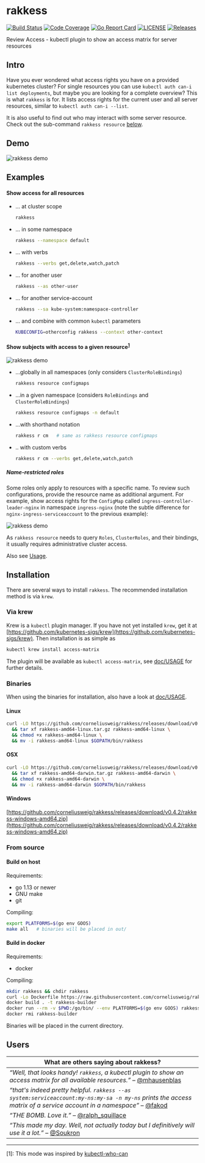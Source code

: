 # rakkess
[![Build Status](https://travis-ci.com/corneliusweig/rakkess.svg?branch=master)](https://travis-ci.com/corneliusweig/rakkess)
[![Code Coverage](https://codecov.io/gh/corneliusweig/rakkess/branch/master/graph/badge.svg)](https://codecov.io/gh/corneliusweig/rakkess)
[![Go Report Card](https://goreportcard.com/badge/corneliusweig/rakkess)](https://goreportcard.com/report/corneliusweig/rakkess)
[![LICENSE](https://img.shields.io/github/license/corneliusweig/rakkess.svg)](https://github.com/corneliusweig/rakkess/blob/master/LICENSE)
[![Releases](https://img.shields.io/github/release-pre/corneliusweig/rakkess.svg)](https://github.com/corneliusweig/rakkess/releases)

Review Access - kubectl plugin to show an access matrix for server resources

## Intro
Have you ever wondered what access rights you have on a provided kubernetes cluster?
For single resources you can use `kubectl auth can-i list deployments`, but maybe you are looking for a complete overview?
This is what `rakkess` is for.
It lists access rights for the current user and all server resources, similar to `kubectl auth can-i --list`.

It is also useful to find out who may interact with some server resource.
Check out the sub-command `rakkess resource` [below](#show-subjects-with-access-to-a-given-resource1).

## Demo
![rakkess demo](doc/demo-user-smaller.png "rakkess --namespace default")

## Examples
#### Show access for all resources
- ... at cluster scope
  ```bash
  rakkess
  ```

- ... in some namespace
  ```bash
  rakkess --namespace default
  ```

- ... with verbs
  ```bash
  rakkess --verbs get,delete,watch,patch
  ```

- ... for another user
  ```bash
  rakkess --as other-user
  ```

- ... for another service-account
  ```bash
  rakkess --sa kube-system:namespace-controller
  ```

- ... and combine with common `kubectl` parameters
  ```bash
  KUBECONFIG=otherconfig rakkess --context other-context
  ```
  
#### Show subjects with access to a given resource<sup>[1](#credit-kubectl-who-can)</sup>
![rakkess demo](doc/demo-resource-smaller.png "rakkess resource configmaps --namespace default")
- ...globally in all namespaces (only considers `ClusterRoleBindings`)
  ```bash
  rakkess resource configmaps
  ```
  
- ...in a given namespace (considers `RoleBindings` and `ClusterRoleBindings`)
  ```bash
  rakkess resource configmaps -n default
  ```

- ...with shorthand notation
  ```bash
  rakkess r cm   # same as rakkess resource configmaps
  ```

- .. with custom verbs
  ```bash
  rakkess r cm --verbs get,delete,watch,patch
  ```
  
##### Name-restricted roles
Some roles only apply to resources with a specific name.
To review such configurations, provide the resource name as additional argument.
For example, show access rights for the `ConfigMap` called `ingress-controller-leader-nginx` in namespace `ingress-nginx` (note the subtle difference for `nginx-ingress-serviceaccount` to the previous example):

![rakkess demo](doc/demo-named-resource-smaller.png "rakkess resource configmap ingress-controller-leader-nginx --namespace ingress-nginx")
  
As `rakkess resource` needs to query `Roles`, `ClusterRoles`, and their bindings, it usually requires administrative cluster access.

Also see [Usage](doc/USAGE.md).

## Installation
There are several ways to install `rakkess`. The recommended installation method is via `krew`.

### Via krew
Krew is a `kubectl` plugin manager. If you have not yet installed `krew`, get it at
[https://github.com/kubernetes-sigs/krew](https://github.com/kubernetes-sigs/krew).
Then installation is as simple as
```bash
kubectl krew install access-matrix
```
The plugin will be available as `kubectl access-matrix`, see [doc/USAGE](doc/USAGE.md) for further details.

### Binaries
When using the binaries for installation, also have a look at [doc/USAGE](doc/USAGE.md).

#### Linux
```bash
curl -LO https://github.com/corneliusweig/rakkess/releases/download/v0.4.2/rakkess-amd64-linux.tar.gz \
  && tar xf rakkess-amd64-linux.tar.gz rakkess-amd64-linux \
  && chmod +x rakkess-amd64-linux \
  && mv -i rakkess-amd64-linux $GOPATH/bin/rakkess
```

#### OSX
```bash
curl -LO https://github.com/corneliusweig/rakkess/releases/download/v0.4.2/rakkess-amd64-darwin.tar.gz \
  && tar xf rakkess-amd64-darwin.tar.gz rakkess-amd64-darwin \
  && chmod +x rakkess-amd64-darwin \
  && mv -i rakkess-amd64-darwin $GOPATH/bin/rakkess
```

#### Windows
[https://github.com/corneliusweig/rakkess/releases/download/v0.4.2/rakkess-windows-amd64.zip](https://github.com/corneliusweig/rakkess/releases/download/v0.4.2/rakkess-windows-amd64.zip)

### From source

#### Build on host

Requirements:
 - go 1.13 or newer
 - GNU make
 - git

Compiling:
```bash
export PLATFORMS=$(go env GOOS)
make all   # binaries will be placed in out/
```

#### Build in docker
Requirements:
 - docker

Compiling:
```bash
mkdir rakkess && chdir rakkess
curl -Lo Dockerfile https://raw.githubusercontent.com/corneliusweig/rakkess/master/Dockerfile
docker build . -t rakkess-builder
docker run --rm -v $PWD:/go/bin/ --env PLATFORMS=$(go env GOOS) rakkess
docker rmi rakkess-builder
```
Binaries will be placed in the current directory.

## Users

| What are others saying about rakkess? |
| ---- |
| _“Well, that looks handy! `rakkess`, a kubectl plugin to show an access matrix for all available resources.”_ – [@mhausenblas](https://twitter.com/mhausenblas/status/1100673166303739905) |
| _“that's indeed pretty helpful. `rakkess --as system:serviceaccount:my-ns:my-sa -n my-ns` prints the access matrix of a service account in a namespace”_ – [@fakod](https://twitter.com/fakod/status/1100764745957658626) |
| _“THE BOMB. Love it.”_ – [@ralph_squillace](https://twitter.com/ralph_squillace/status/1100844255830896640) |
| _“This made my day. Well, not actually today but I definitively will use it a lot.”_ – [@Soukron](https://twitter.com/Soukron/status/1100690060129775617) |

---

<a name="credit-kubectl-who-can">[1]</a>: This mode was inspired by [kubectl-who-can](https://github.com/aquasecurity/kubectl-who-can)

